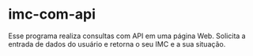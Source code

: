 # imc-com-api
 Esse programa realiza consultas com API em uma página Web. Solicita a entrada de dados do usuário e retorna o seu IMC e a sua situação.
